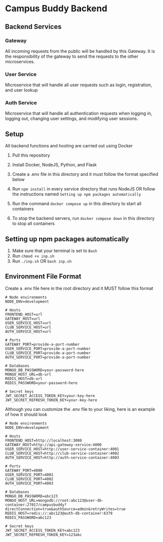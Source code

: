 # Campus Buddy Backend

## Backend Services

### Gateway
All incoming requests from the public will be handled by this Gateway. It is the responsibility of the gateway to send the requests to the other microservices.

### User Service
Microservice that will handle all user requests such as login, registration, and user lookup

### Auth Service
Microservice that will handle all authentication requests when logging in, logging out, changing user settings, and modifying user sessions.

## Setup
All backend functions and hosting are carried out using Docker

1. Pull this repository

2. Install Docker, NodeJS, Python, and Flask

3. Create a .env file in this directory and it must follow the format specified below

4. Run `npm install` in every service directory that runs NodeJS OR follow the instructions named `Setting up npm packages automatically`  

5. Run the command `docker compose up` in this directory to start all containers

6. To stop the backend servers, run `docker compose down` in this directory to stop all containers

## Setting up npm packages automatically
1. Make sure that your terminal is set to `Bash`
2. Run `chmod +x inp.sh`
3. Run `./inp.sh` OR `bash inp.sh`

## Environment File Format
Create a .env file here in the root directory and it MUST follow this format

```
# Node environments
NODE_ENV=development

# Hosts
FRONTEND_HOST=url
GATEWAY_HOST=url
USER_SERVICE_HOST=url
CLUB_SERVICE_HOST=url
AUTH_SERVICE_HOST=url

# Ports
GATEWAY_PORT=provide-a-port-number
USER_SERVICE_PORT=provide-a-port-number
CLUB_SERVICE_PORT=provide-a-port-number
AUTH_SERVICE_PORT=provide-a-port-number

# Databases
MONGO_DB_PASSWORD=your-password-here
MONGO_HOST_URL=db-url
REDIS_HOST=db-url
REDIS_PASSWORD=your-password-here

# Secret keys
JWT_SECRET_ACCESS_TOKEN_KEY=your-key-here
JWT_SECRET_REFRESH_TOKEN_KEY=your-key-here
```

Although you can customize the .env file to your liking, here is an example of how it should look

```
# Node environments
NODE_ENV=development

# Hosts
FRONTEND_HOST=http://localhost:3000
GATEWAY_HOST=http://api-gateway-service:4000
USER_SERVICE_HOST=http://user-service-container:4001
CLUB_SERVICE_HOST=http://club-service-container:4002
AUTH_SERVICE_HOST=http://auth-service-container:4003

# Ports
GATEWAY_PORT=4000
USER_SERVICE_PORT=4001
CLUB_SERVICE_PORT=4002
AUTH_SERVICE_PORT=4003

# Databases
MONGO_DB_PASSWORD=abc123
MONGO_HOST_URL=mongodb://root:abc123@user-db-container:27017/campusbuddy?directConnection=true&authSource=admin&retryWrites=true
REDIS_HOST=redis://:abc123@auth-db-container:6379
REDIS_PASSWORD=abc123

# Secret keys
JWT_SECRET_ACCESS_TOKEN_KEY=abc123
JWT_SECRET_REFRESH_TOKEN_KEY=123abc
```